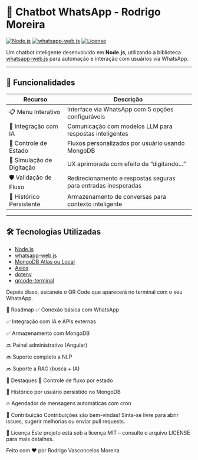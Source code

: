 # 🤖 Chatbot WhatsApp - Rodrigo Moreira

[![Node.js](https://img.shields.io/badge/Node.js-18%2B-green?logo=node.js)](https://nodejs.org/)
[![whatsapp-web.js](https://img.shields.io/badge/whatsapp--web.js-1.19-blue)](https://wwebjs.dev/)
[![License](https://img.shields.io/badge/License-MIT-yellow)](https://opensource.org/licenses/MIT)

Um chatbot inteligente desenvolvido em **Node.js**, utilizando a biblioteca [whatsapp-web.js](https://wwebjs.dev/) para automação e interação com usuários via WhatsApp.

---

## 🚀 Funcionalidades

| Recurso                  | Descrição                                                         |
|--------------------------|-------------------------------------------------------------------|
| 📋 Menu Interativo       | Interface via WhatsApp com 5 opções configuráveis                |
| 🧠 Integração com IA     | Comunicação com modelos LLM para respostas inteligentes          |
| 🧩 Controle de Estado    | Fluxos personalizados por usuário usando MongoDB                 |
| 💬 Simulação de Digitação| UX aprimorada com efeito de “digitando...”                       |
| 🛡️ Validação de Fluxo    | Redirecionamento e respostas seguras para entradas inesperadas   |
| 🧠 Histórico Persistente | Armazenamento de conversas para contexto inteligente             |

---

## 🛠️ Tecnologias Utilizadas

- [Node.js](https://nodejs.org/)
- [whatsapp-web.js](https://wwebjs.dev/)
- [MongoDB Atlas ou Local](https://www.mongodb.com/)
- [Axios](https://axios-http.com/)
- [dotenv](https://www.npmjs.com/package/dotenv)
- [qrcode-terminal](https://www.npmjs.com/package/qrcode-terminal)

Depois disso, escaneie o QR Code que aparecerá no terminal com o seu WhatsApp.

📌 Roadmap
✅ Conexão básica com WhatsApp

✅ Integração com IA e APIs externas

✅ Armazenamento com MongoDB

🔜 Painel administrativo (Angular)

🔜 Suporte completo a NLP

🔜 Suporte a RAG (busca + IA)

🌟 Destaques
🔄 Controle de fluxo por estado

💾 Histórico por usuário persistido no MongoDB

🔥 Agendador de mensagens automáticas com cron

🤝 Contribuição
Contribuições são bem-vindas!
Sinta-se livre para abrir issues, sugerir melhorias ou enviar pull requests.

📄 Licença
Este projeto está sob a licença MIT – consulte o arquivo LICENSE para mais detalhes.

Feito com ❤️ por Rodrigo Vasconcelos Moreira